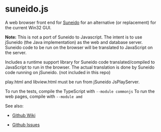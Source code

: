 # suneido.js

A web browser front end for [Suneido](http://suneido.com) for an alternative
(or replacement) for the current Win32 GUI.

**Note:** This is not a port of Suneido to Javascript. The intent is to use
jSuneido (the Java implementation) as the web and database server. 
Suneido code to be run on the browser will be translated to JavaScript
on the server.

Includes a runtime support library for Suneido code translated/compiled to JavaScript 
to run in the browser. The actual translation is done by Suneido code running 
on jSuneido. (not included in this repo)

play.html and libview.html must be run from jSuneido JsPlayServer.

To run the tests, compile the TypeScript with `--module commonjs`
To run the web pages, compile with `--module amd`

See also: 

* [Github Wiki](https://github.com/apmckinlay/suneido.js/wiki) 

* [Github Issues](https://github.com/apmckinlay/suneido.js/issues)